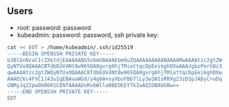 ## Users
* root: password: password
* kubeadmin: password: password, ssh private key:
```bash
cat << EOT > /home/kubeadmin/.ssh/id25519 
-----BEGIN OPENSSH PRIVATE KEY-----
b3BlbnNzaC1rZXktdjEAAAAABG5vbmUAAAAEbm9uZQAAAAAAAAABAAAAMwAAAAtzc2gtZW
QyNTUxOQAAACBTdbEUV4Nt8w96SQA8gvrg6hjTMiattqcDpEeikghDXwAAAJgbzPerG8z3
qwAAAAtzc2gtZWQyNTUxOQAAACBTdbEUV4Nt8w96SQA8gvrg6hjTMiattqcDpEeikghDXw
AAAECKc4FVC1J43uIgEBAaaWGd/y4g8A+syXbuFBb7lLy3w1N1sRRXg23zD3pJADyC+uDq
GNMyJq22pwOkR6KSCENfAAAADnRvbWlla0BEOEEtTkIwAQIDBAUGBw==
-----END OPENSSH PRIVATE KEY-----
EOT
```
